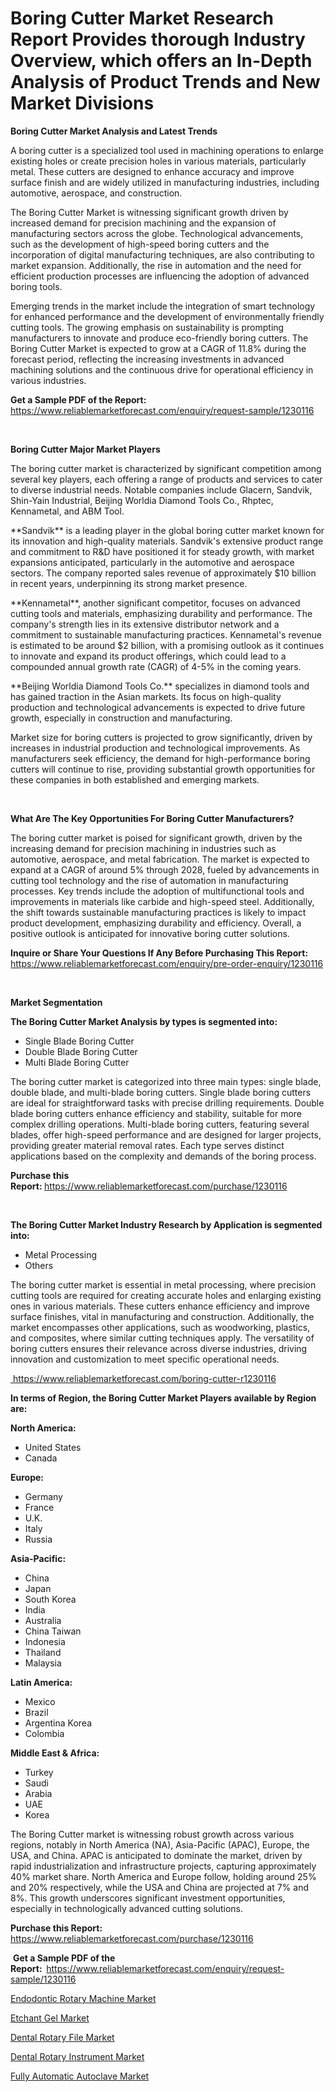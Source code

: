 <p><h1>Boring Cutter Market Research Report Provides thorough Industry Overview, which offers an In-Depth Analysis of Product Trends and New Market Divisions</h1></p><p><strong>Boring Cutter Market Analysis and Latest Trends</strong></p>
<p><p>A boring cutter is a specialized tool used in machining operations to enlarge existing holes or create precision holes in various materials, particularly metal. These cutters are designed to enhance accuracy and improve surface finish and are widely utilized in manufacturing industries, including automotive, aerospace, and construction.</p><p>The Boring Cutter Market is witnessing significant growth driven by increased demand for precision machining and the expansion of manufacturing sectors across the globe. Technological advancements, such as the development of high-speed boring cutters and the incorporation of digital manufacturing techniques, are also contributing to market expansion. Additionally, the rise in automation and the need for efficient production processes are influencing the adoption of advanced boring tools.</p><p>Emerging trends in the market include the integration of smart technology for enhanced performance and the development of environmentally friendly cutting tools. The growing emphasis on sustainability is prompting manufacturers to innovate and produce eco-friendly boring cutters. The Boring Cutter Market is expected to grow at a CAGR of 11.8% during the forecast period, reflecting the increasing investments in advanced machining solutions and the continuous drive for operational efficiency in various industries.</p></p>
<p><strong>Get a Sample PDF of the Report:&nbsp;</strong> <a href="https://www.reliablemarketforecast.com/enquiry/request-sample/1230116?utm_campaign=2749&utm_medium=2&utm_source=Github&utm_content=ia&utm_term=09042025&utm_id=boring-cutter">https://www.reliablemarketforecast.com/enquiry/request-sample/1230116</a></p>
<p>&nbsp;</p>
<p><strong>Boring Cutter Major Market Players</strong></p>
<p><p>The boring cutter market is characterized by significant competition among several key players, each offering a range of products and services to cater to diverse industrial needs. Notable companies include Glacern, Sandvik, Shin-Yain Industrial, Beijing Worldia Diamond Tools Co., Rhptec, Kennametal, and ABM Tool.</p><p>**Sandvik** is a leading player in the global boring cutter market known for its innovation and high-quality materials. Sandvik's extensive product range and commitment to R&D have positioned it for steady growth, with market expansions anticipated, particularly in the automotive and aerospace sectors. The company reported sales revenue of approximately $10 billion in recent years, underpinning its strong market presence.</p><p>**Kennametal**, another significant competitor, focuses on advanced cutting tools and materials, emphasizing durability and performance. The company's strength lies in its extensive distributor network and a commitment to sustainable manufacturing practices. Kennametal's revenue is estimated to be around $2 billion, with a promising outlook as it continues to innovate and expand its product offerings, which could lead to a compounded annual growth rate (CAGR) of 4-5% in the coming years.</p><p>**Beijing Worldia Diamond Tools Co.** specializes in diamond tools and has gained traction in the Asian markets. Its focus on high-quality production and technological advancements is expected to drive future growth, especially in construction and manufacturing.</p><p>Market size for boring cutters is projected to grow significantly, driven by increases in industrial production and technological improvements. As manufacturers seek efficiency, the demand for high-performance boring cutters will continue to rise, providing substantial growth opportunities for these companies in both established and emerging markets.</p></p>
<p>&nbsp;</p>
<p><strong>What Are The Key Opportunities For Boring Cutter Manufacturers?</strong></p>
<p><p>The boring cutter market is poised for significant growth, driven by the increasing demand for precision machining in industries such as automotive, aerospace, and metal fabrication. The market is expected to expand at a CAGR of around 5% through 2028, fueled by advancements in cutting tool technology and the rise of automation in manufacturing processes. Key trends include the adoption of multifunctional tools and improvements in materials like carbide and high-speed steel. Additionally, the shift towards sustainable manufacturing practices is likely to impact product development, emphasizing durability and efficiency. Overall, a positive outlook is anticipated for innovative boring cutter solutions.</p></p>
<p><strong>Inquire or Share Your Questions If Any Before Purchasing This Report:</strong> <a href="https://www.reliablemarketforecast.com/enquiry/pre-order-enquiry/1230116?utm_campaign=2749&utm_medium=2&utm_source=Github&utm_content=ia&utm_term=09042025&utm_id=boring-cutter">https://www.reliablemarketforecast.com/enquiry/pre-order-enquiry/1230116</a></p>
<p>&nbsp;</p>
<p><strong>Market Segmentation</strong></p>
<p><strong>The Boring Cutter Market Analysis by types is segmented into:</strong></p>
<p><ul><li>Single Blade Boring Cutter</li><li>Double Blade Boring Cutter</li><li>Multi Blade Boring Cutter</li></ul></p>
<p><p>The boring cutter market is categorized into three main types: single blade, double blade, and multi-blade boring cutters. Single blade boring cutters are ideal for straightforward tasks with precise drilling requirements. Double blade boring cutters enhance efficiency and stability, suitable for more complex drilling operations. Multi-blade boring cutters, featuring several blades, offer high-speed performance and are designed for larger projects, providing greater material removal rates. Each type serves distinct applications based on the complexity and demands of the boring process.</p></p>
<p><strong>Purchase this Report:&nbsp;</strong><a href="https://www.reliablemarketforecast.com/purchase/1230116?utm_campaign=2749&utm_medium=2&utm_source=Github&utm_content=ia&utm_term=09042025&utm_id=boring-cutter">https://www.reliablemarketforecast.com/purchase/1230116</a></p>
<p>&nbsp;</p>
<p><strong>The Boring Cutter Market Industry Research by Application is segmented into:</strong></p>
<p><ul><li>Metal Processing</li><li>Others</li></ul></p>
<p><p>The boring cutter market is essential in metal processing, where precision cutting tools are required for creating accurate holes and enlarging existing ones in various materials. These cutters enhance efficiency and improve surface finishes, vital in manufacturing and construction. Additionally, the market encompasses other applications, such as woodworking, plastics, and composites, where similar cutting techniques apply. The versatility of boring cutters ensures their relevance across diverse industries, driving innovation and customization to meet specific operational needs.</p></p>
<p><a href="https://www.reliablemarketforecast.com/boring-cutter-r1230116?utm_campaign=2749&utm_medium=2&utm_source=Github&utm_content=ia&utm_term=09042025&utm_id=boring-cutter">&nbsp;https://www.reliablemarketforecast.com/boring-cutter-r1230116</a></p>
<p><strong>In terms of Region, the Boring Cutter Market Players available by Region are:</strong></p>
<p>
    <p> <strong> North America: </strong>
        <ul>
            <li>United States</li>
            <li>Canada</li>
        </ul>
        </p> 
    <p> <strong> Europe: </strong>
        <ul>
            <li>Germany</li>
            <li>France</li>
            <li>U.K.</li>
            <li>Italy</li>
            <li>Russia</li>
        </ul>
        </p> 
    <p> <strong> Asia-Pacific: </strong>
        <ul>
            <li>China</li>
            <li>Japan</li>
            <li>South Korea</li>
            <li>India</li>
            <li>Australia</li>
            <li>China Taiwan</li>
            <li>Indonesia</li>
            <li>Thailand</li>
            <li>Malaysia</li>
        </ul>
        </p> 
    <p> <strong> Latin America: </strong>
        <ul>
            <li>Mexico</li>
            <li>Brazil</li>
            <li>Argentina Korea</li>
            <li>Colombia</li>
        </ul>
        </p> 
    <p> <strong> Middle East & Africa: </strong>
        <ul>
            <li>Turkey</li>
            <li>Saudi</li>
            <li>Arabia</li>
            <li>UAE</li>
            <li>Korea</li>
        </ul>
    </p>
    </p>
<p><p>The Boring Cutter market is witnessing robust growth across various regions, notably in North America (NA), Asia-Pacific (APAC), Europe, the USA, and China. APAC is anticipated to dominate the market, driven by rapid industrialization and infrastructure projects, capturing approximately 40% market share. North America and Europe follow, holding around 25% and 20% respectively, while the USA and China are projected at 7% and 8%. This growth underscores significant investment opportunities, especially in technologically advanced cutting solutions.</p></p>
<p><strong>Purchase this Report: </strong><a href="https://www.reliablemarketforecast.com/purchase/1230116?utm_campaign=2749&utm_medium=2&utm_source=Github&utm_content=ia&utm_term=09042025&utm_id=boring-cutter">https://www.reliablemarketforecast.com/purchase/1230116</a></p>
<p>&nbsp;<strong>Get a Sample PDF of the Report:&nbsp;&nbsp;</strong><a href="https://www.reliablemarketforecast.com/enquiry/request-sample/1230116?utm_campaign=2749&utm_medium=2&utm_source=Github&utm_content=ia&utm_term=09042025&utm_id=boring-cutter">https://www.reliablemarketforecast.com/enquiry/request-sample/1230116</a></p>
<p><strong></strong></p>
<p><p><a href="https://www.linkedin.com/pulse/emerging-technologies-reshaping-endodontic-rotary-machine-market-sqf1e?utm_campaign=2749&utm_medium=2&utm_source=Github&utm_content=ia&utm_term=09042025&utm_id=boring-cutter">Endodontic Rotary Machine Market</a></p><p><a href="https://www.linkedin.com/pulse/current-state-etchant-gel-market-size-trends-projected-u6v0e?utm_campaign=2749&utm_medium=2&utm_source=Github&utm_content=ia&utm_term=09042025&utm_id=boring-cutter">Etchant Gel Market</a></p><p><a href="https://www.linkedin.com/pulse/dental-rotary-file-market-report-expected-cagr-113-examines-suene?utm_campaign=2749&utm_medium=2&utm_source=Github&utm_content=ia&utm_term=09042025&utm_id=boring-cutter">Dental Rotary File Market</a></p><p><a href="https://www.linkedin.com/pulse/global-dental-rotary-instrument-market-analysis-2025-2032-kbcie?utm_campaign=2749&utm_medium=2&utm_source=Github&utm_content=ia&utm_term=09042025&utm_id=boring-cutter">Dental Rotary Instrument Market</a></p><p><a href="https://www.linkedin.com/pulse/fully-automatic-autoclave-market-assessment-predictive-metrics-hkk0e?utm_campaign=2749&utm_medium=2&utm_source=Github&utm_content=ia&utm_term=09042025&utm_id=boring-cutter">Fully Automatic Autoclave Market</a></p></p>
